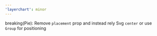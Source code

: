 ```yaml
---
'layerchart': minor
---
```


breaking(Pie): Remove `placement` prop and instead rely Svg `center` or use `Group` for positioning
